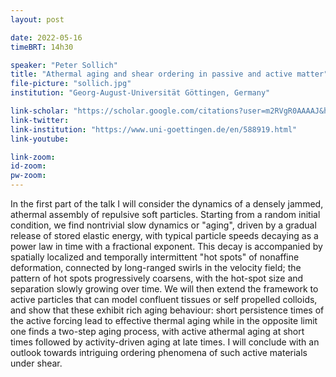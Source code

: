 ```yaml
---
layout: post

date: 2022-05-16
timeBRT: 14h30

speaker: "Peter Sollich"
title: "Athermal aging and shear ordering in passive and active matter"
file-picture: "sollich.jpg"
institution: "Georg-August-Universität Göttingen, Germany"

link-scholar: "https://scholar.google.com/citations?user=m2RVgR0AAAAJ&hl=en"
link-twitter: 
link-institution: "https://www.uni-goettingen.de/en/588919.html"
link-youtube:

link-zoom: 
id-zoom: 
pw-zoom: 
---
```


In the first part of the talk I will consider the dynamics of a densely jammed, athermal assembly of repulsive soft particles. Starting from a random initial condition, we find nontrivial slow dynamics or "aging", driven by a gradual release of stored elastic energy, with typical particle speeds decaying as a power law in time with a fractional exponent. This decay is accompanied by spatially localized and temporally intermittent "hot spots" of nonaffine deformation, connected by long-ranged swirls in the velocity field; the pattern of hot spots progressively coarsens, with the hot-spot size and separation slowly growing over time. We will then extend the framework to active particles that can model confluent tissues or self propelled colloids, and show that these exhibit rich aging behaviour: short persistence times of the active forcing lead to effective thermal aging while in the opposite limit one finds a two-step aging process, with active athermal aging at short times followed by activity-driven aging at late times. I will conclude with an outlook towards intriguing ordering phenomena of such active materials under shear.